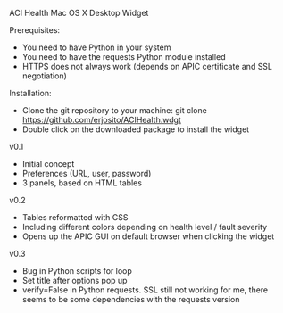 ACI Health Mac OS X Desktop Widget

Prerequisites:
- You need to have Python in your system
- You need to have the requests Python module installed
- HTTPS does not always work (depends on APIC certificate and SSL negotiation)

Installation:
- Clone the git repository to your machine:
   git clone https://github.com/erjosito/ACIHealth.wdgt
- Double click on the downloaded package to install the widget

v0.1
- Initial concept
- Preferences (URL, user, password)
- 3 panels, based on HTML tables

v0.2
- Tables reformatted with CSS
- Including different colors depending on health level / fault severity
- Opens up the APIC GUI on default browser when clicking the widget

v0.3
- Bug in Python scripts for loop
- Set title after options pop up
- verify=False in Python requests. SSL still not working for me,
  there seems to be some dependencies with the requests version
